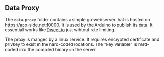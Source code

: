 ## Data Proxy

The `data-proxy` folder contains a simple go-webserver that is hosted on https://app-side.net:10000.
It is used by the Arduino to publish its data. It essentiall works like [Dweet.io](https://dweet.io/) just wihtout rate limiting.
 
The proxy is manged by a linux service. It requires encrypted certificate and privkey to exist in the hard-coded locations. The "key variable" is hard-coded into the compiled binary on the server.
